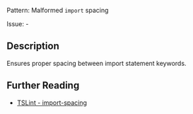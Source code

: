 Pattern: Malformed `import` spacing

Issue: -

## Description

Ensures proper spacing between import statement keywords.

## Further Reading

* [TSLint - import-spacing](https://palantir.github.io/tslint/rules/import-spacing)